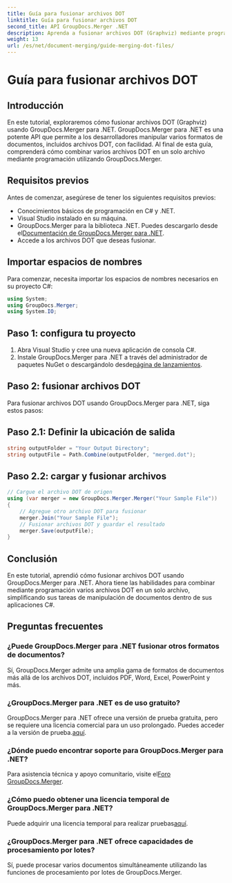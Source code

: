 ```yaml
---
title: Guía para fusionar archivos DOT
linktitle: Guía para fusionar archivos DOT
second_title: API GroupDocs.Merger .NET
description: Aprenda a fusionar archivos DOT (Graphviz) mediante programación utilizando GroupDocs.Merger para .NET. Fusione, combine y manipule archivos DOT con facilidad.
weight: 13
url: /es/net/document-merging/guide-merging-dot-files/
---
```


# Guía para fusionar archivos DOT

## Introducción
En este tutorial, exploraremos cómo fusionar archivos DOT (Graphviz) usando GroupDocs.Merger para .NET. GroupDocs.Merger para .NET es una potente API que permite a los desarrolladores manipular varios formatos de documentos, incluidos archivos DOT, con facilidad. Al final de esta guía, comprenderá cómo combinar varios archivos DOT en un solo archivo mediante programación utilizando GroupDocs.Merger.
## Requisitos previos
Antes de comenzar, asegúrese de tener los siguientes requisitos previos:
- Conocimientos básicos de programación en C# y .NET.
- Visual Studio instalado en su máquina.
-  GroupDocs.Merger para la biblioteca .NET. Puedes descargarlo desde el[Documentación de GroupDocs.Merger para .NET](https://tutorials.groupdocs.com/merger/net/).
- Accede a los archivos DOT que deseas fusionar.

## Importar espacios de nombres
Para comenzar, necesita importar los espacios de nombres necesarios en su proyecto C#:
```csharp
using System; 
using GroupDocs.Merger;
using System.IO;
```
## Paso 1: configura tu proyecto
1. Abra Visual Studio y cree una nueva aplicación de consola C#.
2.  Instale GroupDocs.Merger para .NET a través del administrador de paquetes NuGet o descargándolo desde[página de lanzamientos](https://releases.groupdocs.com/merger/net/).
## Paso 2: fusionar archivos DOT
Para fusionar archivos DOT usando GroupDocs.Merger para .NET, siga estos pasos:
## Paso 2.1: Definir la ubicación de salida
```csharp
string outputFolder = "Your Output Directory";
string outputFile = Path.Combine(outputFolder, "merged.dot");
```
## Paso 2.2: cargar y fusionar archivos
```csharp
// Cargue el archivo DOT de origen
using (var merger = new GroupDocs.Merger.Merger("Your Sample File"))
{
    // Agregue otro archivo DOT para fusionar
    merger.Join("Your Sample File");
    // Fusionar archivos DOT y guardar el resultado
    merger.Save(outputFile);
}
```

## Conclusión
En este tutorial, aprendió cómo fusionar archivos DOT usando GroupDocs.Merger para .NET. Ahora tiene las habilidades para combinar mediante programación varios archivos DOT en un solo archivo, simplificando sus tareas de manipulación de documentos dentro de sus aplicaciones C#.

## Preguntas frecuentes
### ¿Puede GroupDocs.Merger para .NET fusionar otros formatos de documentos?
Sí, GroupDocs.Merger admite una amplia gama de formatos de documentos más allá de los archivos DOT, incluidos PDF, Word, Excel, PowerPoint y más.
### ¿GroupDocs.Merger para .NET es de uso gratuito?
 GroupDocs.Merger para .NET ofrece una versión de prueba gratuita, pero se requiere una licencia comercial para un uso prolongado. Puedes acceder a la versión de prueba.[aquí](https://releases.groupdocs.com/).
### ¿Dónde puedo encontrar soporte para GroupDocs.Merger para .NET?
 Para asistencia técnica y apoyo comunitario, visite el[Foro GroupDocs.Merger](https://forum.groupdocs.com/c/merger/32).
### ¿Cómo puedo obtener una licencia temporal de GroupDocs.Merger para .NET?
 Puede adquirir una licencia temporal para realizar pruebas[aquí](https://purchase.groupdocs.com/temporary-license/).
### ¿GroupDocs.Merger para .NET ofrece capacidades de procesamiento por lotes?
Sí, puede procesar varios documentos simultáneamente utilizando las funciones de procesamiento por lotes de GroupDocs.Merger.